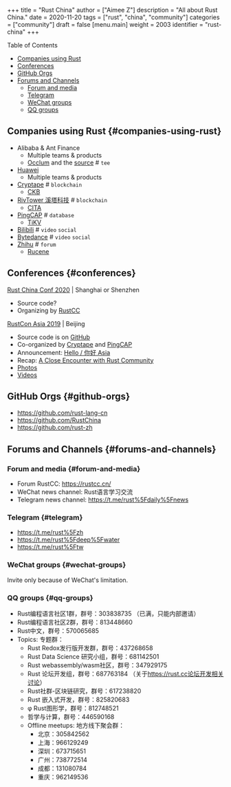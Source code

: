 +++
title = "Rust China"
author = ["Aimee Z"]
description = "All about Rust China."
date = 2020-11-20
tags = ["rust", "china", "community"]
categories = ["community"]
draft = false
[menu.main]
  weight = 2003
  identifier = "rust-china"
+++

<div class="ox-hugo-toc toc">
<div></div>

<div class="heading">Table of Contents</div>

- [Companies using Rust](#companies-using-rust)
- [Conferences](#conferences)
- [GitHub Orgs](#github-orgs)
- [Forums and Channels](#forums-and-channels)
    - [Forum and media](#forum-and-media)
    - [Telegram](#telegram)
    - [WeChat groups](#wechat-groups)
    - [QQ groups](#qq-groups)

</div>
<!--endtoc-->


## Companies using Rust {#companies-using-rust}

-   Alibaba & Ant Finance
    -   Multiple teams & products
    -   [Occlum](https://occlum.io/) and the [source](https://github.com/occlum/occlum) # `tee`
-   [Huawei](https://www.huawei.com/en/)
    -   Multiple teams & products
-   [Cryptape](https://www.cryptape.com/) # `blockchain`
    -   [CKB](https://github.com/nervosnetwork/ckb)
-   [RivTower 溪塔科技](https://www.rivtower.com/) # `blockchain`
    -   [CITA](https://github.com/citahub/cita)
-   [PingCAP](https://pingcap.com/) # `database`
    -   [TiKV](https://github.com/tikv/tikv)
-   [Bilibili](https://www.bilibili.com/) # `video` `social`
-   [Bytedance](https://www.bytedance.com/en/) # `video` `social`
-   [Zhihu](https://www.zhihu.com/) # `forum`
    -   [Rucene](https://github.com/zhihu/rucene)


## Conferences {#conferences}

[Rust China Conf 2020](https://2020conf.rustcc.cn/) | Shanghai or Shenzhen

-   Source code?
-   Organizing by [RustCC](https://rustcc.cn/)

[RustCon Asia 2019](https://rustcon.asia) | Beijing

-   Source code is on [GitHub](https://github.com/rustcon-asia/beijing-2019)
-   Co-organized by [Cryptape](https://www.cryptape.com/) and [PingCAP](https://pingcap.com/)
-   Announcement: [Hello / 你好 Asia](https://rustcon.asia/blog/hello-asia/)
-   Recap: [A Close Encounter with Rust Community](https://medium.com/@Aimeedeer/a-close-touch-with-rust-community-4a8507b756d9)
-   [Photos](https://www.dropbox.com/sh/t6s39rupk492ntq/AACSMbbeE-uYLqqlyJmXXGUPa?dl=0)
-   [Videos](https://www.youtube.com/watch?v=YSEx8wtlPWc&list=PL85XCvVPmGQjPvweRqkBgnh%5FHKE5MBB8x)


## GitHub Orgs {#github-orgs}

-   <https://github.com/rust-lang-cn>
-   <https://github.com/RustChina>
-   <https://github.com/rust-zh>


## Forums and Channels {#forums-and-channels}


### Forum and media {#forum-and-media}

-   Forum RustCC: <https://rustcc.cn/>
-   WeChat news channel: Rust语言学习交流
-   Telegram news channel: <https://t.me/rust%5Fdaily%5Fnews>


### Telegram {#telegram}

-   <https://t.me/rust%5Fzh>
-   <https://t.me/rust%5Fdeep%5Fwater>
-   <https://t.me/rust%5Ftw>


### WeChat groups {#wechat-groups}

Invite only because of WeChat's limitation.


### QQ groups {#qq-groups}

-   Rust编程语言社区1群，群号：303838735 （已满，只能内部邀请）
-   Rust编程语言社区2群，群号：813448660
-   Rust中文，群号：570065685
-   Topics: 专题群：
    -   Rust Redox发行版开发群，群号：437268658
    -   Rust Data Science 研究小组，群号：681142501
    -   Rust webassembly/wasm社区，群号：347929175
    -   Rust 论坛开发组，群号：687763184
        （关于<https://rust.cc论坛开发相关讨论>）
    -   Rust社群-区块链研究，群号：617238820
    -   Rust 嵌入式开发，群号：825820683
    -   φ Rust图形学，群号：812748521
    -   哲学与计算，群号：446590168
    -   Offline meetups: 地方线下聚会群：
        -   北京：305842562
        -   上海：966129249
        -   深圳：673715651
        -   广州：738772514
        -   成都：131080784
        -   重庆：962149536